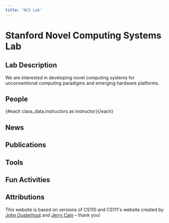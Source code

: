 ```yaml
---
title: 'NCS Lab'
---
```


<script lang="ts">
  import { base } from '$app/paths';
  import Calendar from '$lib/Calendar.svelte';
  import { class_data, fixupLink } from '$lib/classData';

  import Instructor from '$lib/Instructor.svelte';
  import Callout from '$lib/Callout.svelte';
</script>

# Stanford Novel Computing Systems Lab

## Lab Description

We are interested in developing novel computing systems for unconventional computing paradigms and emerging hardware platforms.

## People

<!-- **Staff Mailing List:** -->
<!-- [cs45-spr2223-staff@lists.stanford.edu](mailto:cs45-spr2223-staff@lists.stanford.edu) -->

<div style="display: flex; flex-wrap: wrap;">
	{#each class_data.instructors as instructor}
		<Instructor
			src={fixupLink(instructor.image)}
			name={instructor.name}
			role={instructor.role}
			email={instructor.email}
			direction={instructor.direction}
			website={instructor.website}
			officeHours={instructor.officeHours}
		/>
	{/each}
</div>

## News

## Publications

## Tools

## Fun Activities

## Attributions

This website is based on versions of CS110 and CS111's website created by
[John Ousterhout](https://web.stanford.edu/~ouster/cgi-bin/home.php) and
[Jerry Cain](https://profiles.stanford.edu/gerald-cain?tab=teaching) – thank you!
